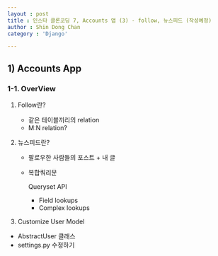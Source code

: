 ```yaml
---
layout : post
title : 인스타 클론코딩 7, Accounts 앱 (3) - follow, 뉴스피드 (작성예정)
author : Shin Dong Chan
category : 'Django'

---
```


## 1) Accounts App

### 1-1. OverView

1. Follow란?

   * 같은 테이블끼리의 relation
   * M:N relation?

2. 뉴스피드란?

   * 팔로우한 사람들의 포스트 + 내 글

   * 복합쿼리문

     Queryset API

     * Field lookups
     * Complex lookups
     
 3. Customize User Model
   * AbstractUser 클래스
   * settings.py 수정하기

   
